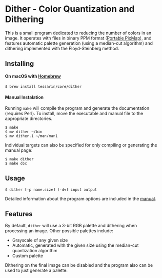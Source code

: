 # Dither - Color Quantization and Dithering

This is a small program dedicated to reducing the number of colors in an
image. It operates with files in binary PPM format ([Portable PixMap][ppm]),
and features automatic palette generation (using a median-cut algorithm) and
dithering implemented with the Floyd-Steinberg method.

## Installing

#### On macOS with [Homebrew][brew]

    $ brew install tessarin/core/dither

#### Manual Instalation

Running `make` will compile the program and generate the documentation
(requires Perl). To install, move the executable and manual file to the
appropriate directories.

    $ make
    $ mv dither ~/bin
    $ mv dither.1 ~/man/man1

Individual targets can also be specified for only compiling or generating the
manual page:

    $ make dither
    $ make doc

## Usage

    $ dither [-p name.size] [-dv] input output

Detailed information about the program options are included in the
[manual][man].

## Features

By default, `dither` will use a 3-bit RGB palette and dithering when
processing an image. Other possible palettes include:

 - Grayscale of any given size
 - Automatic, generated with the given size using the median-cut quantization
   algorithm
 - Custom palette

Dithering on the final image can be disabled and the program also can be used
to just generate a palette.

 [ppm]: https://en.wikipedia.org/wiki/Netpbm_format
 [brew]: https://brew.sh
 [man]: dither.pod
